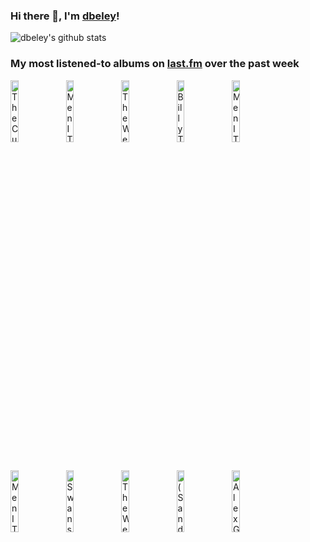 ### Hi there 👋, I'm [dbeley](https://dbeley.ovh/en)!

![dbeley's github stats](https://github-readme-stats.vercel.app/api?username=dbeley)

### My most listened-to albums on [last.fm](https://www.last.fm/user/d_beley) over the past week

[<img src='https://lastfm.freetls.fastly.net/i/u/300x300/83b8ba7098904df8cd2a781da5b4f871.jpg' width='16%' height='16%' alt='The Cure - Disintegration'>](https://www.last.fm/music/the%2bcure/disintegration)&nbsp;
[<img src='https://lastfm.freetls.fastly.net/i/u/300x300/e4c84efa4965da3dc4c1a40c40afe389.png' width='16%' height='16%' alt='Men I Trust - Oncle Jazz'>](https://www.last.fm/music/men%2bi%2btrust/oncle%2bjazz)&nbsp;
[<img src='https://lastfm.freetls.fastly.net/i/u/300x300/e34cab881a844600ab25a427444c179f.png' width='16%' height='16%' alt='The Weakerthans - Reconstruction Site'>](https://www.last.fm/music/the%2bweakerthans/reconstruction%2bsite)&nbsp;
[<img src='https://lastfm.freetls.fastly.net/i/u/300x300/8704b74422ded0142edb4f9977b01dc1.jpg' width='16%' height='16%' alt='Billy Taylor Trio - Music Keeps Us Young'>](https://www.last.fm/music/billy%2btaylor%2btrio/music%2bkeeps%2bus%2byoung)&nbsp;
[<img src='https://lastfm.freetls.fastly.net/i/u/300x300/cd6970c6cc93e84898668af46c808285.jpg' width='16%' height='16%' alt='Men I Trust - Equus Caballus'>](https://www.last.fm/music/men%2bi%2btrust/equus%2bcaballus)&nbsp;
<br>
[<img src='https://lastfm.freetls.fastly.net/i/u/300x300/de915bce509904328f870e8c52a47c6b.png' width='16%' height='16%' alt='Men I Trust - Untourable Album'>](https://www.last.fm/music/men%2bi%2btrust/untourable%2balbum)&nbsp;
[<img src='https://lastfm.freetls.fastly.net/i/u/300x300/59a8cd9d2ea8e238c78c16b8201f129e.jpg' width='16%' height='16%' alt='Swans - White Light From The Mouth Of Infinity / Love Of Life'>](https://www.last.fm/music/swans/white%2blight%2bfrom%2bthe%2bmouth%2bof%2binfinity%2b%252f%2blove%2bof%2blife)&nbsp;
[<img src='https://lastfm.freetls.fastly.net/i/u/300x300/d9fdf647e2214ab3ca138cb52e860461.png' width='16%' height='16%' alt='The Weakerthans - Left and Leaving'>](https://www.last.fm/music/the%2bweakerthans/left%2band%2bleaving)&nbsp;
[<img src='https://lastfm.freetls.fastly.net/i/u/300x300/23426eab791af909e42ce5a9ba4a0339.jpg' width='16%' height='16%' alt='(Sandy) Alex G - DSU'>](https://www.last.fm/music/%2528sandy%2529%2balex%2bg/dsu)&nbsp;
[<img src='https://lastfm.freetls.fastly.net/i/u/300x300/33b3558afc2971021c76c729c6443d5d.jpg' width='16%' height='16%' alt='Alex G - MONSTERHEAD'>](https://www.last.fm/music/alex%2bg/monsterhead)&nbsp;
<br>
